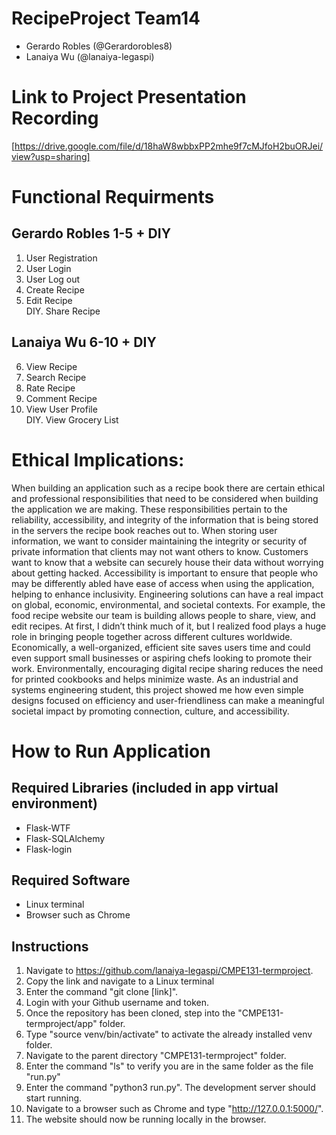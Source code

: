 # RecipeProject Team14
- Gerardo Robles (@Gerardorobles8)
- Lanaiya Wu (@lanaiya-legaspi)

# Link to Project Presentation Recording
[https://drive.google.com/file/d/18haW8wbbxPP2mhe9f7cMJfoH2buORJei/view?usp=sharing]

# Functional Requirments
## Gerardo Robles 1-5 + DIY
1. User Registration
2. User Login
3. User Log out
4. Create Recipe
5. Edit Recipe  
DIY. Share Recipe
## Lanaiya Wu 6-10 + DIY
6. View Recipe
7. Search Recipe
8. Rate Recipe
9. Comment Recipe
10. View User Profile  
DIY. View Grocery List

# Ethical Implications:

When building an application such as a recipe book there are certain ethical and professional responsibilities that need to be considered when building the application we are making. These responsibilities pertain to the reliability, accessibility, and integrity of the information that is being stored in the servers the recipe book reaches out to. When storing user information, we want to consider maintaining the integrity or security of private information that clients may not want others to know. Customers want to know that a website can securely house their data without worrying about getting hacked. Accessibility is important to ensure that people who may be differently abled have ease of access when using the application, helping to enhance inclusivity.
Engineering solutions can have a real impact on global, economic, environmental, and societal contexts. For example, the food recipe website our team is building allows people to share, view, and edit recipes. At first, I didn’t think much of it, but I realized food plays a huge role in bringing people together across different cultures worldwide. Economically, a well-organized, efficient site saves users time and could even support small businesses or aspiring chefs looking to promote their work. Environmentally, encouraging digital recipe sharing reduces the need for printed cookbooks and helps minimize waste. As an industrial and systems engineering student, this project showed me how even simple designs focused on efficiency and user-friendliness can make a meaningful societal impact by promoting connection, culture, and accessibility.

# How to Run Application
## Required Libraries (included in app virtual environment)
- Flask-WTF
- Flask-SQLAlchemy
- Flask-login
## Required Software
- Linux terminal
- Browser such as Chrome
## Instructions
1. Navigate to https://github.com/lanaiya-legaspi/CMPE131-termproject.
2. Copy the link and navigate to a Linux terminal
3. Enter the command "git clone [link]".
4. Login with your Github username and token.
5. Once the repository has been cloned, step into the "CMPE131-termproject/app" folder.
6. Type "source venv/bin/activate" to activate the already installed venv folder.
7. Navigate to the parent directory "CMPE131-termproject" folder.
8. Enter the command "ls" to verify you are in the same folder as the file "run.py"
7. Enter the command "python3 run.py". The development server should start running.
8. Navigate to a browser such as Chrome and type "http://127.0.0.1:5000/".
9. The website should now be running locally in the browser.
